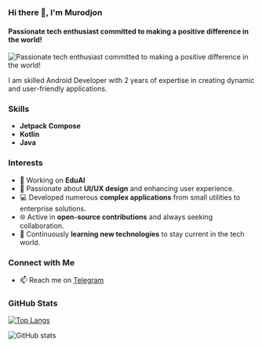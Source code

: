 ### Hi there 👋, I'm Murodjon
#### Passionate tech enthusiast committed to making a positive difference in the world!
![Passionate tech enthusiast committed to making a positive difference in the world!](https://images.unsplash.com/photo-1451187580459-43490279c0fa?q=80&w=2072&auto=format&fit=crop&ixlib=rb-4.0.3&ixid=M3wxMjA3fDB8MHxwaG90by1wYWdlfHx8fGVufDB8fHx8fA%3D%3D)

I am skilled Android Developer with 2 years of expertise in creating dynamic and user-friendly applications.

### Skills
- **Jetpack Compose**
- **Kotlin**
- **Java**

### Interests
- 🔭 Working on **EduAI**
- 🎨 Passionate about **UI/UX design** and enhancing user experience.
- 💻 Developed numerous **complex applications** from small utilities to enterprise solutions.
- 🌐 Active in **open-source contributions** and always seeking collaboration.
- 🚀 Continuously **learning new technologies** to stay current in the tech world.

### Connect with Me
- 📫 Reach me on [Telegram](https://t.me/Murodjon_Tolipov)

### GitHub Stats
[![Top Langs](https://github-readme-stats.vercel.app/api/top-langs/?username=tolipovmurodjon)](https://github.com/anuraghazra/github-readme-stats)

![GitHub stats](https://github-readme-stats.vercel.app/api?username=tolipovmurodjon&show_icons=true)  
